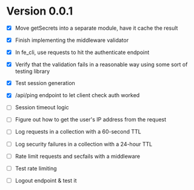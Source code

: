 # Version 0.0.1

- [x] Move getSecrets into a separate module, have it cache the result
- [x] Finish implementing the middleware validator
- [x] In fe_cli, use requests to hit the authenticate endpoint
- [x] Verify that the validation fails in a reasonable way using some sort of testing library
- [x] Test session generation
- [x] /api/ping endpoint to let client check auth worked
- [ ] Session timeout logic
- [ ] Figure out how to get the user's IP address from the request
- [ ] Log requests in a collection with a 60-second TTL
- [ ] Log security failures in a collection with a 24-hour TTL
- [ ] Rate limit requests and secfails with a middleware
- [ ] Test rate limiting
- [ ] Logout endpoint & test it


